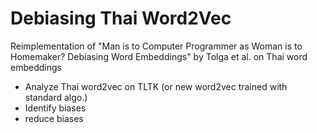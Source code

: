 # Debiasing Thai Word2Vec 
Reimplementation of "Man is to Computer Programmer as Woman is to Homemaker? Debiasing Word Embeddings" by Tolga et al. on Thai word embeddings
* Analyze Thai word2vec on TLTK (or new word2vec trained with standard algo.)
* Identify biases
* reduce biases

